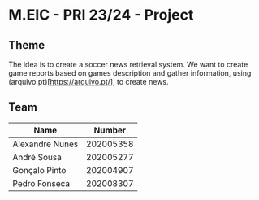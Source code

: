# M.EIC - PRI 23/24 - Project

## Theme

The idea is to create a soccer news retrieval system. We want to create game reports based on games description and gather information, using (arquivo.pt)[https://arquivo.pt/], to create news.


## Team

| Name            | Number    |
| --------------- | --------- |
| Alexandre Nunes | 202005358 |
| André Sousa     | 202005277 |
| Gonçalo Pinto   | 202004907 |
| Pedro Fonseca   | 202008307 |
